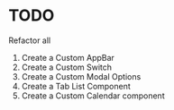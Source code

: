 # TODO

Refactor all

1. Create a Custom AppBar
1. Create a Custom Switch
1. Create a Custom Modal Options
1. Create a Tab List Component
1. Create a Custom Calendar component
